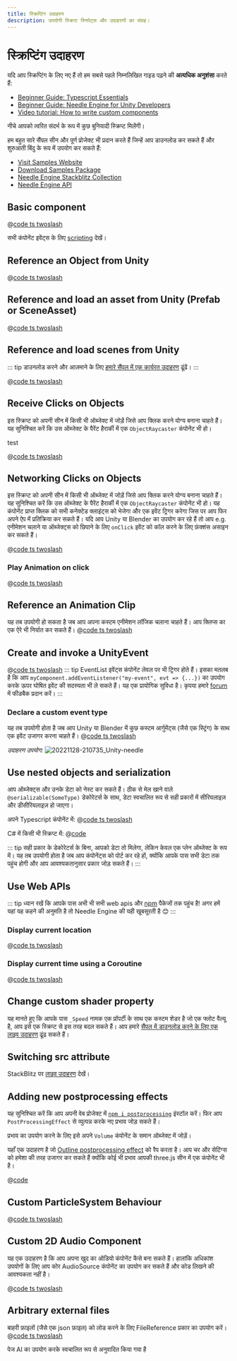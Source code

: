 ```yaml
---
title: स्क्रिप्टिंग उदाहरण
description: उपयोगी स्क्रिप्ट स्निपेट्स और उदाहरणों का संग्रह।
---
```


# स्क्रिप्टिंग उदाहरण

यदि आप स्क्रिप्टिंग के लिए नए हैं तो हम सबसे पहले निम्नलिखित गाइड पढ़ने की **अत्यधिक अनुशंसा** करते हैं:

- [Beginner Guide: Typescript Essentials](./getting-started/typescript-essentials.md)
- [Beginner Guide: Needle Engine for Unity Developers](./getting-started/for-unity-developers.md)
- [Video tutorial: How to write custom components](https://youtu.be/uf5UK0bLHlY?si=82U_2L4n2V7XL7RJ)

नीचे आपको त्वरित संदर्भ के रूप में कुछ बुनियादी स्क्रिप्ट मिलेंगी।

हम बहुत सारे सैंपल सीन और पूर्ण प्रोजेक्ट भी प्रदान करते हैं जिन्हें आप डाउनलोड कर सकते हैं और शुरुआती बिंदु के रूप में उपयोग कर सकते हैं:
- [Visit Samples Website](https://engine.needle.tools/samples?utm_source=needle_docs&utm_content=scripting_examples)
- [Download Samples Package](https://engine.needle.tools/downloads/unity/samples)
- [Needle Engine Stackblitz Collection](https://stackblitz.com/@marwie/collections/needle-engine)
- [Needle Engine API](https://engine.needle.tools/api)

## Basic component
<stackblitz file="@code/basic-component.ts"></stackblitz>
@[code ts twoslash](@code/basic-component.ts)

सभी कंपोनेंट इवेंट्स के लिए [scripting](scripting#lifecycle-methods) देखें।

## Reference an Object from Unity
@[code ts twoslash](@code/component-object-reference.ts)

## Reference and load an asset from Unity (Prefab or SceneAsset)
@[code ts twoslash](@code/component-prefab.ts)

## Reference and load scenes from Unity
::: tip
डाउनलोड करने और आज़माने के लिए [हमारे सैंपल में एक कार्यरत उदाहरण](https://engine.needle.tools/samples/multi-scenes-(dynamic-loading)) ढूंढें।
:::

@[code ts twoslash](@code/component-scene.ts)

## Receive Clicks on Objects
इस स्क्रिप्ट को अपनी सीन में किसी भी ऑब्जेक्ट में जोड़ें जिसे आप क्लिक करने योग्य बनाना चाहते हैं। यह सुनिश्चित करें कि उस ऑब्जेक्ट के पैरेंट हैरार्की में एक `ObjectRaycaster` कंपोनेंट भी हो।

<stackblitz file="@code/component-click.ts">
test
</stackblitz>

@[code ts twoslash](@code/component-click.ts)

## Networking Clicks on Objects

इस स्क्रिप्ट को अपनी सीन में किसी भी ऑब्जेक्ट में जोड़ें जिसे आप क्लिक करने योग्य बनाना चाहते हैं। यह सुनिश्चित करें कि उस ऑब्जेक्ट के पैरेंट हैरार्की में एक `ObjectRaycaster` कंपोनेंट भी हो।
यह कंपोनेंट प्राप्त क्लिक को सभी कनेक्टेड क्लाइंट्स को भेजेगा और एक इवेंट ट्रिगर करेगा जिस पर आप फिर अपने ऐप में प्रतिक्रिया कर सकते हैं। यदि आप Unity या Blender का उपयोग कर रहे हैं तो आप e.g. एनीमेशन चलाने या ऑब्जेक्ट्स को छिपाने के लिए `onClick` इवेंट को कॉल करने के लिए फ़ंक्शंस असाइन कर सकते हैं।

@[code ts twoslash](@code/component-click-networking.ts)

### Play Animation on click
@[code ts twoslash](@code/component-animation-onclick.ts)

## Reference an Animation Clip
यह तब उपयोगी हो सकता है जब आप अपना कस्टम एनीमेशन लॉजिक चलाना चाहते हैं।
आप क्लिप्स का एक ऐरे भी निर्यात कर सकते हैं।
@[code ts twoslash](@code/component-animationclip.ts)

## Create and invoke a UnityEvent

@[code ts twoslash](@code/component-unityevent.ts)
::: tip
EventList इवेंट्स कंपोनेंट लेवल पर भी ट्रिगर होते हैं। इसका मतलब है कि आप ``myComponent.addEventListener("my-event", evt => {...})`` का उपयोग करके ऊपर घोषित इवेंट की सदस्यता भी ले सकते हैं।
यह एक प्रायोगिक सुविधा है। कृपया हमारे [forum](https://forum.needle.tools/?utm_source=needle_docs&utm_content=content) में फीडबैक प्रदान करें।
:::

### Declare a custom event type
यह तब उपयोगी होता है जब आप Unity या Blender में कुछ कस्टम आर्गुमेंट्स (जैसे एक स्ट्रिंग) के साथ एक इवेंट उजागर करना चाहते हैं।
@[code ts twoslash](@code/component-customevent.ts)

_उदाहरण उपयोग:_
![20221128-210735_Unity-needle](https://user-images.githubusercontent.com/2693840/204370950-4c89b877-90d7-4e6f-8266-3352e6da16f4.png)

## Use nested objects and serialization

आप ऑब्जेक्ट्स और उनके डेटा को नेस्ट कर सकते हैं। ठीक से मेल खाने वाले `@serializable(SomeType)` डेकोरेटर्स के साथ, डेटा स्वचालित रूप से सही प्रकारों में सीरियलाइज़ और डीसीरियलाइज़ हो जाएगा।

अपने Typescript कंपोनेंट में:
@[code ts twoslash](@code/component-nested-serialization.ts)

C# में किसी भी स्क्रिप्ट में:
@[code](@code/component-nested-serialization-cs.cs)

::: tip
सही प्रकार के डेकोरेटर्स के बिना, आपको डेटा तो मिलेगा, लेकिन केवल एक प्लेन ऑब्जेक्ट के रूप में। यह तब उपयोगी होता है जब आप कंपोनेंट्स को पोर्ट कर रहे हों, क्योंकि आपके पास सभी डेटा तक पहुंच होगी और आप आवश्यकतानुसार प्रकार जोड़ सकते हैं।
:::

## Use Web APIs
::: tip
ध्यान रखें कि आपके पास अभी भी सभी web apis और [npm](https://npmjs.org) पैकेजों तक पहुंच है!
अगर हमें यहां यह कहने की अनुमति है तो Needle Engine की यही खूबसूरती है 😊
:::

### Display current location
@[code ts twoslash](@code/component-location.ts)

### Display current time using a Coroutine
@[code ts twoslash](@code/component-time.ts)

<video-embed src="./videos/component-time.mp4" limit_height />

## Change custom shader property

यह मानते हुए कि आपके पास `_Speed` नामक एक प्रॉपर्टी के साथ एक कस्टम शेडर है जो एक फ्लोट वैल्यू है, आप इसे एक स्क्रिप्ट से इस तरह बदल सकते हैं।
आप हमारे [सैंपल में डाउनलोड करने के लिए एक लाइव उदाहरण](https://engine.needle.tools/samples/shaders/) ढूंढ सकते हैं।

<!-- SAMPLE modify custom shader material property -->

## Switching src attribute

StackBlitz पर [लाइव उदाहरण](https://stackblitz.com/edit/needle-engine-cycle-src?file=index.html) देखें।

## Adding new postprocessing effects

यह सुनिश्चित करें कि आप अपनी वेब प्रोजेक्ट में [`npm i postprocessing`](https://github.com/pmndrs/postprocessing) इंस्टॉल करें। फिर आप `PostProcessingEffect` से व्युत्पन्न करके नए प्रभाव जोड़ सकते हैं।

प्रभाव का उपयोग करने के लिए इसे अपने `Volume` कंपोनेंट के समान ऑब्जेक्ट में जोड़ें।

यहाँ एक उदाहरण है जो [Outline postprocessing effect](https://pmndrs.github.io/postprocessing/public/demo/#outline) को रैप करता है। आप चर और सेटिंग्स को हमेशा की तरह उजागर कर सकते हैं क्योंकि कोई भी प्रभाव आपकी three.js सीन में एक कंपोनेंट भी है।

@[code](@code/custom-post-effect.ts)

## Custom ParticleSystem Behaviour

@[code ts twoslash](@code/custom-particle-system-behaviour.ts)

## Custom 2D Audio Component

यह एक उदाहरण है कि आप अपना खुद का ऑडियो कंपोनेंट कैसे बना सकते हैं।
हालांकि अधिकांश उपयोगों के लिए आप कोर AudioSource कंपोनेंट का उपयोग कर सकते हैं और कोड लिखने की आवश्यकता नहीं है।

@[code ts twoslash](@code/component-2d-audio.ts)

## Arbitrary external files

बाहरी फ़ाइलों (जैसे एक json फ़ाइल) को लोड करने के लिए FileReference प्रकार का उपयोग करें।
@[code ts twoslash](@code/component-filereference.ts)

<!-- SAMPLE receive click from HTML button
## Receiving html element click in component
-->

<!-- SAMPLE disable environment light
## Disable environment light
-->

<!-- SAMPLE using mediapipe with hands
## Use mediapipe package to control the 3D scene with hands
Make sure to install the mediapipe package. Visit the github link below to see the complete project setup.
Try it [live here](https://engine.needle.tools/samples/mediapipe-hands/) - requires a webcam/camera
-->

<!-- SAMPLE Change Color On Collision
## Change Color On Collision
-->

<!-- SAMPLE Physics Trigger Relay
## Physics Trigger Relay
Invoke events using an objects physics trigger methods
-->

<!-- SAMPLE Auto Reset
## Auto Reset
Reset an object's position automatically when it's leaving a physics trigger
-->

<!-- SAMPLE Play Audio On Collision
## Play Audio On Collision
-->

<!-- SAMPLE Set Random Color
## Set Random Color
Randomize the color of an object on start. Note that the materials are cloned in the `start` method
-->

<!-- SAMPLE Timed Spawn
## Spawn Objects Over Time
-->

पेज AI का उपयोग करके स्वचालित रूप से अनुवादित किया गया है